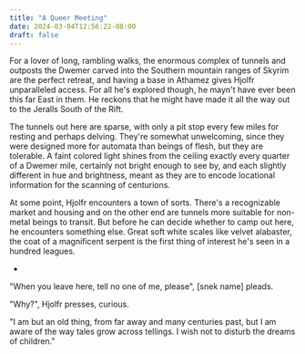 ```yaml
---
title: "A Queer Meeting"
date: 2024-03-04T12:56:22-08:00
draft: false
---
```

For a lover of long, rambling walks, the enormous complex of tunnels and outposts the Dwemer carved into the Southern mountain ranges of Skyrim are the perfect retreat, and having a base in Athamez gives Hjolfr unparalleled access. For all he's explored though, he mayn't have ever been this far East in them. He reckons that he might have made it all the way out to the Jeralls South of the Rift.

The tunnels out here are sparse, with only a pit stop every few miles for resting and perhaps delving. They're somewhat unwelcoming, since they were designed more for automata than beings of flesh, but they are tolerable. A faint colored light shines from the ceiling exactly every quarter of a Dwemer mile, certainly not bright enough to see by, and each slightly different in hue and brightness, meant as they are to encode locational information for the scanning of centurions.

At some point, Hjolfr encounters a town of sorts. There's a recognizable market and housing and on the other end are tunnels more suitable for non-metal beings to transit. But before he can decide whether to camp out here, he encounters something else. Great soft white scales like velvet alabaster, the coat of a magnificent serpent is the first thing of interest he's seen in a hundred leagues.

-

"When you leave here, tell no one of me, please", [snek name] pleads.

"Why?", Hjolfr presses, curious.

"I am but an old thing, from far away and many centuries past, but I am aware of the way tales grow across tellings. I wish not to disturb the dreams of children."